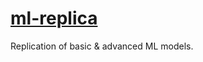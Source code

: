 # [ml-replica](https://xianglous.github.io/ml-replica)
Replication of basic &amp; advanced ML models.<br>
